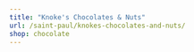 ```yaml
---
title: "Knoke's Chocolates & Nuts"
url: /saint-paul/knokes-chocolates-and-nuts/
shop: chocolate
---
```

